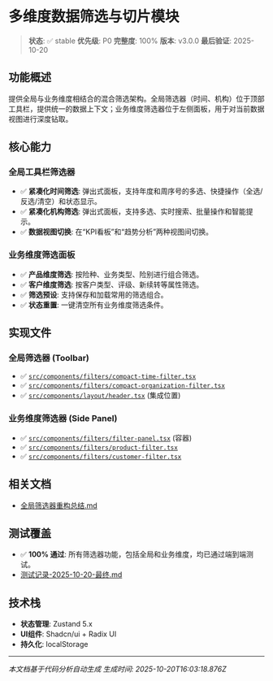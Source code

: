 # 多维度数据筛选与切片模块

> **状态**: ✅ stable
> **优先级**: P0
> **完整度**: 100%
> **版本**: v3.0.0
> **最后验证**: 2025-10-20

## 功能概述

提供全局与业务维度相结合的混合筛选架构。全局筛选器（时间、机构）位于顶部工具栏，提供统一的数据上下文；业务维度筛选器位于左侧面板，用于对当前数据视图进行深度钻取。

## 核心能力

### 全局工具栏筛选器

- ✅ **紧凑化时间筛选**: 弹出式面板，支持年度和周序号的多选、快捷操作（全选/反选/清空）和状态显示。
- ✅ **紧凑化机构筛选**: 弹出式面板，支持多选、实时搜索、批量操作和智能提示。
- ✅ **数据视图切换**: 在“KPI看板”和“趋势分析”两种视图间切换。

### 业务维度筛选面板

- ✅ **产品维度筛选**: 按险种、业务类型、险别进行组合筛选。
- ✅ **客户维度筛选**: 按客户类型、评级、新续转等属性筛选。
- ✅ **筛选预设**: 支持保存和加载常用的筛选组合。
- ✅ **状态重置**: 一键清空所有业务维度筛选条件。

## 实现文件

### 全局筛选器 (Toolbar)

- ✅ [`src/components/filters/compact-time-filter.tsx`](../../../src/components/filters/compact-time-filter.tsx)
- ✅ [`src/components/filters/compact-organization-filter.tsx`](../../../src/components/filters/compact-organization-filter.tsx)
- ✅ [`src/components/layout/header.tsx`](../../../src/components/layout/header.tsx) (集成位置)

### 业务维度筛选器 (Side Panel)

- ✅ [`src/components/filters/filter-panel.tsx`](../../../src/components/filters/filter-panel.tsx) (容器)
- ✅ [`src/components/filters/product-filter.tsx`](../../../src/components/filters/product-filter.tsx)
- ✅ [`src/components/filters/customer-filter.tsx`](../../../src/components/filters/customer-filter.tsx)

## 相关文档

- [全局筛选器重构总结.md](../../archive/全局筛选器重构总结.md)

## 测试覆盖

- ✅ **100% 通过**: 所有筛选器功能，包括全局和业务维度，均已通过端到端测试。
- [测试记录-2025-10-20-最终.md](../../archive/测试记录-2025-10-20-最终.md)

## 技术栈

- **状态管理**: Zustand 5.x
- **UI组件**: Shadcn/ui + Radix UI
- **持久化**: localStorage

---

*本文档基于代码分析自动生成*
*生成时间: 2025-10-20T16:03:18.876Z*
